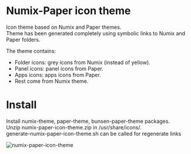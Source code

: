 # Numix-Paper icon theme
Icon theme based on Numix and Paper themes.  
Theme has been generated completely using symbolic links to Numix and Paper folders.

The theme contains:
  * Folder icons: grey icons from Numix (instead of yellow).
  * Panel icons: panel icons from Paper.
  * Apps icons: apps icons from Paper.
  * Rest come from Numix theme.
  
# Install
Install numix-theme, paper-theme, bunsen-paper-theme packages.  
Unzip numix-paper-icon-theme.zip in /usr/share/icons/.   
generate-numix-paper-icon-theme.sh can be called for regenerate links

![numix-paper-icon-theme](https://user-images.githubusercontent.com/32820131/40285580-32b6e22c-5c9e-11e8-8567-01f56d1c12db.png)
